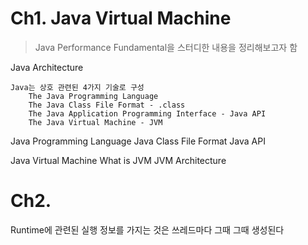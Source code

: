 # Ch1. Java Virtual Machine
> Java Performance Fundamental을 스터디한 내용을 정리해보고자 함



Java Architecture

    Java는 상호 관련된 4가지 기술로 구성
        The Java Programming Language
        The Java Class File Format - .class
        The Java Application Programming Interface - Java API
        The Java Virtual Machine - JVM
    







Java Programming Language
Java Class File Format
Java API









Java Virtual Machine
What is JVM
JVM Architecture


















# Ch2. 
Runtime에 관련된 실행 정보를 가지는 것은 쓰레드마다 그때 그때 생성된다



